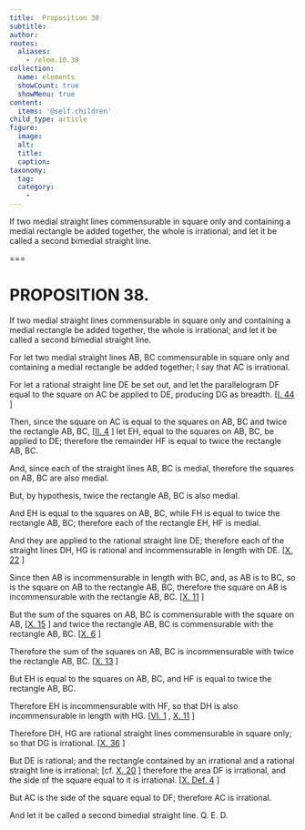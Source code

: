 ```yaml
---
title:  Proposition 38
subtitle: 
author:
routes:
  aliases:
    - /elem.10.38
collection:
  name: elements
  showCount: true
  showMenu: true
content:
  items: '@self.children'
child_type: article
figure:
  image:
  alt:
  title:
  caption:
taxonomy:
  tag:
  category:
    - 
---
```


<p><hi rend="ital">If two medial straight lines commensurable in square only and containing a medial rectangle be added together, the whole is irrational; and let it be called a</hi>
       <hi rend="bold">second bimedial</hi>
       <hi rend="ital">straight line</hi>. <lb n="5"/></p>

===

<h1>PROPOSITION 38.</h1>
<p><span class="ital">If two medial straight lines commensurable in square only and containing a medial rectangle be added together, the whole is irrational; and let it be called a</span>
       <span class="bold">second bimedial</span>
       <span class="ital">straight line</span>. <lb n="5"/></p>

<p>For let two medial straight lines <span class="ital">AB</span>, <span class="ital">BC</span> commensurable in square only and containing a medial rectangle be added together;  I say that <span class="ital">AC</span> is irrational. <lb n="10"/></p>

<p>For let a rational straight line <span class="ital">DE</span> be set out, and let the parallelogram <span class="ital">DF</span> equal to the square on <span class="ital">AC</span> be applied to <span class="ital">DE</span>, producing <span class="ital">DG</span> as breadth. [<a href="/elem.1.44">I. 44</a>
] <lb n="15"/></p>

<p>Then, since the square on <span class="ital">AC</span> is equal to the squares on <span class="ital">AB</span>, <span class="ital">BC</span> and twice the rectangle <span class="ital">AB</span>, <span class="ital">BC</span>, [<a href="/elem.2.4">II. 4</a>
] let <span class="ital">EH</span>, equal to the squares on <span class="ital">AB</span>, <span class="ital">BC</span>, be applied to <span class="ital">DE</span>; <pb n="86"/>therefore the remainder <span class="ital">HF</span> is equal to twice the rectangle <span class="ital">AB</span>, <span class="ital">BC</span>. <lb n="20"/></p>

<p>And, since each of the straight lines <span class="ital">AB</span>, <span class="ital">BC</span> is medial, therefore the squares on <span class="ital">AB</span>, <span class="ital">BC</span> are also medial. </p>

<p>But, by hypothesis, twice the rectangle <span class="ital">AB</span>, <span class="ital">BC</span> is also medial. </p>

<p>And <span class="ital">EH</span> is equal to the squares on <span class="ital">AB</span>, <span class="ital">BC</span>, <lb n="25"/>while <span class="ital">FH</span> is equal to twice the rectangle <span class="ital">AB</span>, <span class="ital">BC</span>; therefore each of the rectangle <span class="ital">EH</span>, <span class="ital">HF</span> is medial. </p>

<p>And they are applied to the rational straight line <span class="ital">DE</span>; therefore each of the straight lines <span class="ital">DH</span>, <span class="ital">HG</span> is rational and incommensurable in length with <span class="ital">DE</span>. [<a href="/elem.10.22">X. 22</a>
] <lb n="30"/></p>

<p>Since then <span class="ital">AB</span> is incommensurable in length with <span class="ital">BC</span>, and, as <span class="ital">AB</span> is to <span class="ital">BC</span>, so is the square on <span class="ital">AB</span> to the rectangle <span class="ital">AB</span>, <span class="ital">BC</span>, therefore the square on <span class="ital">AB</span> is incommensurable with the rectangle <span class="ital">AB</span>, <span class="ital">BC</span>. [<a href="/elem.10.11">X. 11</a>
] <lb n="35"/></p>

<p>But the sum of the squares on <span class="ital">AB</span>, <span class="ital">BC</span> is commensurable with the square on <span class="ital">AB</span>, [<a href="/elem.10.15">X. 15</a>
] and twice the rectangle <span class="ital">AB</span>, <span class="ital">BC</span> is commensurable with the rectangle <span class="ital">AB</span>, <span class="ital">BC</span>. [<a href="/elem.10.6">X. 6</a>
] </p>

<p>Therefore the sum of the squares on <span class="ital">AB</span>, <span class="ital">BC</span> is incommensurable<lb n="40"/> with twice the rectangle <span class="ital">AB</span>, <span class="ital">BC</span>. [<a href="/elem.10.13">X. 13</a>
] </p>

<p>But <span class="ital">EH</span> is equal to the squares on <span class="ital">AB</span>, <span class="ital">BC</span>, and <span class="ital">HF</span> is equal to twice the rectangle <span class="ital">AB</span>, <span class="ital">BC</span>. </p>

<p>Therefore <span class="ital">EH</span> is incommensurable with <span class="ital">HF</span>, so that <span class="ital">DH</span> is also incommensurable in length with <span class="ital">HG</span>. [<a href="/elem.6.1">VI. 1</a>
, <a href="/elem.10.11">X. 11</a>
] <lb n="45"/></p>

<p>Therefore <span class="ital">DH</span>, <span class="ital">HG</span> are rational straight lines commensurable in square only; so that <span class="ital">DG</span> is irrational. [<a href="/elem.10.36">X. 36</a>
] </p>

<p>But <span class="ital">DE</span> is rational; and the rectangle contained by an irrational and a rational <lb n="50"/>straight line is irrational; [cf. <a href="/elem.10.20">X. 20</a>
] therefore the area <span class="ital">DF</span> is irrational, and the side of the square equal to it is irrational. [<a href="/elem.10.def.4">X. Def. 4</a>
] <pb n="87"/></p>

<p>But <span class="ital">AC</span> is the side of the square equal to <span class="ital">DF</span>; therefore <span class="ital">AC</span> is irrational. <lb n="55"/></p>

<p>And let it be called a <span class="bold">second bimedial</span> straight line. Q. E. D.</p>
